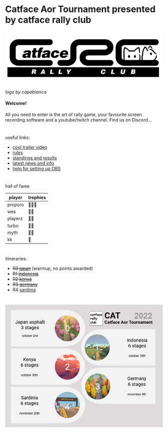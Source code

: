 # Catface Aor Tournament presented by catface rally club

![Logo](images/catfacerallyclub.png?raw=true)

_logo by capablanca_

#### Welcome!

All you need to enter is the art of rally game, your favourite screen recording software and a youtube/twitch channel. Find us on Discord...

#

useful links:
- [cool trailer video](https://www.youtube.com/watch?v=sI15aMLKqyU)
- [rules](https://github.com/xlsrln/cat/blob/main/cat_rules.md)
- [standings and results](https://github.com/xlsrln/cat/blob/main/results.md)
- [latest news and info](https://github.com/xlsrln/cat/blob/main/news.md)
- [help for setting up OBS](https://github.com/xlsrln/cat/blob/main/setup_help.md)

#

hall of fame

| player                                                | trophies |
| --------------------------------------------------- |  ------- |
| proporo | 🥇🥇🥇 |
| wes | 🥇🥉 |
| playerz | 🥈🥈 |
| turbo | 🥈🥉 |
| myth | 🥈🥉 |
| kk | 🥉 |


#

itineraries:
- ~~R0 [japan](https://github.com/xlsrln/cat/blob/main/news.md#warmup-event)~~ (warmup, no points awarded)
- ~~R1 [indonesia](https://github.com/xlsrln/cat/blob/main/news.md#round-1-indonesia)~~
- ~~R2 [kenya](https://github.com/xlsrln/cat/blob/main/news.md#round-2-kenya-itinerary)~~
- ~~R3 [germany](https://github.com/xlsrln/cat/blob/main/news.md#round-3-germany)~~
- R4 [sardinia](https://github.com/xlsrln/cat/blob/main/news.md#round-4-sardinia)

#

![Logo](images/Untitled.png?raw=true)
